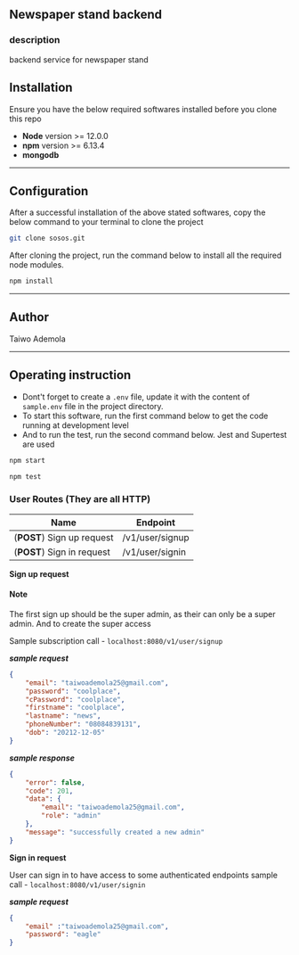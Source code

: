 ## Newspaper stand backend

### description
backend service for newspaper stand

## Installation

Ensure you have the below required softwares installed before you clone this repo

- **Node** version >= 12.0.0
- **npm** version >= 6.13.4
- **mongodb**
---

## Configuration
After a successful installation of the above stated softwares, copy the below command to your terminal to clone the project 

```bash
git clone sosos.git
```
After cloning the project, run the command below to install all the required node modules.

```bash
npm install
```
---
## Author
Taiwo Ademola

---

## Operating instruction
- Dont't forget to create a `.env` file, update it with the content of `sample.env` file in the project directory.
- To start this software, run the first command below to get the code running at development level
- And to run the test, run the second command below. Jest and Supertest are used

```bash
npm start
```

```bash
npm test
```

### User Routes (They are all HTTP)

Name                                         | Endpoint
------------------------------------------- | -------------------------------------------
(**POST**) Sign up request                             | /v1/user/signup
(**POST**) Sign in request                             | /v1/user/signin

**Sign up request**

#### Note
The first sign up should be the super admin, as their can only be a super admin. And to create the super access

Sample subscription call - ```localhost:8080/v1/user/signup```

***sample request***

```json
{
	"email": "taiwoademola25@gmail.com",
	"password": "coolplace",
	"cPassword": "coolplace",
	"firstname": "coolplace",
    "lastname": "news",
    "phoneNumber": "08084839131",
    "dob": "20212-12-05"
}
```

***sample response***

```json
{
    "error": false,
    "code": 201,
    "data": {
        "email": "taiwoademola25@gmail.com",
        "role": "admin"
    },
    "message": "successfully created a new admin"
}
```


**Sign in request**

User can sign in to have access to some authenticated endpoints
sample call - ```localhost:8080/v1/user/signin```

***sample request***

```json
{
	"email" :"taiwoademola25@gmail.com",
	"password": "eagle"
}
```

